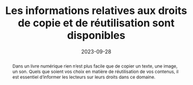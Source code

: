 ---
N: '2'
Rubrique: Contenus
title: Les informations relatives aux droits de copie et de réutilisation  sont disponibles 
detail: Les informations relatives aux droits de copie et de réutilisation sont disponibles depuis toutes les pages. 
abstract: "Dans un livre numérique rien n’est plus facile que de copier un texte, une image, un son. Quels que soient vos choix en matière de réutilisation de vos contenus, il est essentiel d’informer les lecteurs sur leurs droits dans ce domaine."
categories: [" Contenus"]
agrege: O4002-E001
opquast: '4 002'
indiceebook: '001'
description: "Règle n° 001"
weight: 001
actif: '1'
layout: rules
date: 2023-09-28
tags: ["Légals", "Juridique"]
objectif: ["Informer les utilisateurs sur les conditions sous lesquelles sont publiés les contenus.", "Informer les utilisateurs sur les conditions de copie et de réutilisation."]
Meo: "Indiquer les droits de copie et de réutilisation des divers éléments du site sur chaque page ou via un hyperlien pointant vers une page spécifique (mentions légales, conditions générales d'utilisation, à propos, etc.)"
Controle: "Dans chacune des pages évaluées, vérifier la présence de la mention complète des droits de copie et de réutilisation ou d'un lien donnant directement accès à la mention des droits de copie et de réutilisation."
Auteur: "Opquast"
---